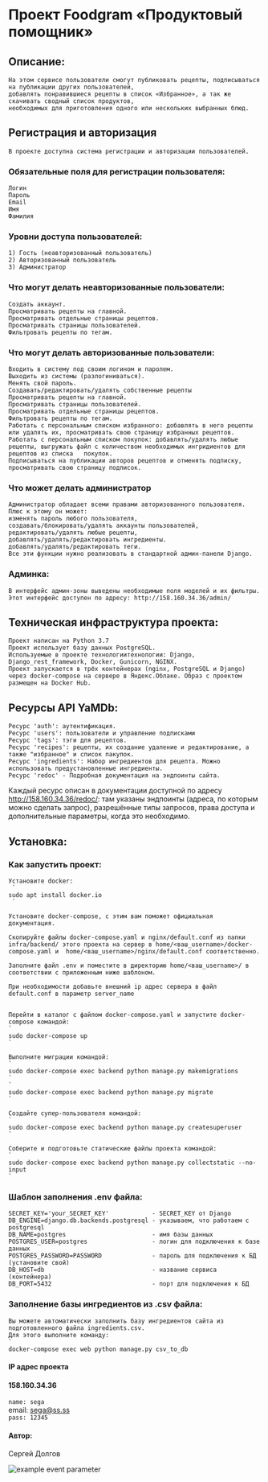 # Проект Foodgram «Продуктовый помощник»

## Описание:
    На этом сервисе пользователи смогут публиковать рецепты, подписываться на публикации других пользователей,
    добавлять понравившиеся рецепты в список «Избранное», а так же скачивать сводный список продуктов,
    необходимых для приготовления одного или нескольких выбранных блюд.
 
## Регистрация и авторизация
    В проекте доступна система регистрации и авторизации пользователей.
 
### Обязательные поля для регистрации пользователя:
    Логин
    Пароль
    Email
    Имя
    Фамилия

### Уровни доступа пользователей:
    1) Гость (неавторизованный пользователь)
    2) Авторизованный пользователь
    3) Администратор

### Что могут делать неавторизованные пользователи:
    Создать аккаунт.
    Просматривать рецепты на главной.
    Просматривать отдельные страницы рецептов.
    Просматривать страницы пользователей.
    Фильтровать рецепты по тегам.

### Что могут делать авторизованные пользователи:
    Входить в систему под своим логином и паролем.
    Выходить из системы (разлогиниваться).
    Менять свой пароль.
    Создавать/редактировать/удалять собственные рецепты
    Просматривать рецепты на главной.
    Просматривать страницы пользователей.
    Просматривать отдельные страницы рецептов.
    Фильтровать рецепты по тегам.
    Работать с персональным списком избранного: добавлять в него рецепты или удалять их, просматривать свою страницу избранных рецептов.
    Работать с персональным списком покупок: добавлять/удалять любые рецепты, выгружать файл с количеством необходимых ингридиентов для рецептов из списка   покупок.
    Подписываться на публикации авторов рецептов и отменять подписку, просматривать свою страницу подписок.
    
### Что может делать администратор
    Администратор обладает всеми правами авторизованного пользователя. 
    Плюс к этому он может:
    изменять пароль любого пользователя,
    создавать/блокировать/удалять аккаунты пользователей,
    редактировать/удалять любые рецепты,
    добавлять/удалять/редактировать ингредиенты.
    добавлять/удалять/редактировать теги.
    Все эти функции нужно реализовать в стандартной админ-панели Django.

### Админка:
    В интерфейс админ-зоны выведены необходимые поля моделей и их фильтры.
    Этот интерфейс доступен по адресу: http://158.160.34.36/admin/

 ## Техническая инфраструктура проекта:
    Проект написан на Python 3.7
    Проект использует базу данных PostgreSQL.
    Используемые в проекте технологиитехнологии: Django, Django_rest_framework, Docker, Gunicorn, NGINX.
    Проект запускается в трёх контейнерах (nginx, PostgreSQL и Django) через docker-compose на сервере в Яндекс.Облаке. Образ с проектом размещен на Docker Hub.

## Ресурсы API YaMDb:

    Ресурс 'auth': аутентификация.
    Ресурс 'users': пользователи и управление подписками
    Ресурс 'tags': тэги для рецептов.
    Ресурс 'recipes': рецепты, их создание удаление и редактирование, а также "избранное" и список пакупок.
    Ресурс 'ingredients': Набор ингредиентов для рецепта. Можно использовать предустановленные ингредиенты.
    Ресурс 'redoc' - Подробная документация на эндпоинты сайта.

Каждый ресурс описан в документации доступной по адресу http://158.160.34.36/redoc/: там указаны эндпоинты (адреса, по которым можно сделать запрос), разрешённые типы запросов, права доступа и дополнительные параметры, когда это необходимо.

## Установка:

### Как запустить проект:

    Установите docker:
     `
    sudo apt install docker.io
     `
     
    Установите docker-compose, с этим вам поможет официальная документация.
    
    Скопируйте файлы docker-compose.yaml и nginx/default.conf из папки infra/backend/ этого проекта на сервер в home/<ваш_username>/docker-compose.yaml и  home/<ваш_username>/nginx/default.conf соответственно.
    
    Заполните файл .env и поместите в директорию home/<ваш_username>/ в соответствии с приложенным ниже шаблоном.
    
    При необходимости добавьте внешний ip адрес сервера в файл default.conf в параметр server_name 


    Перейти в каталог с файлом docker-compose.yaml и запустите docker-compose командой:
    `
    sudo docker-compose up
    `
    
    Выполните миграции командой:
    `
    sudo docker-compose exec backend python manage.py makemigrations
    `
    `
    sudo docker-compose exec backend python manage.py migrate
    `
    
    Создайте супер-пользователя командой:
    `
    sudo docker-compose exec backend python manage.py createsuperuser
    `
    
    Соберите и подготовьте статические файлы проекта командой:
    `
    sudo docker-compose exec backend python manage.py collectstatic --no-input
    `

### Шаблон заполнения .env файла:

    SECRET_KEY='your_SECRET_KEY'            - SECRET_KEY от Django
    DB_ENGINE=django.db.backends.postgresql - указываем, что работаем с postgresql
    DB_NAME=postgres                        - имя базы данных
    POSTGRES_USER=postgres                  - логин для подключения к базе данных
    POSTGRES_PASSWORD=PASSWORD              - пароль для подключения к БД (установите свой)
    DB_HOST=db                              - название сервиса (контейнера)
    DB_PORT=5432                            - порт для подключения к БД


### Заполнение базы ингредиентов из .csv файла:

    Вы можете автоматически заполнить базу ингредиентов сайта из подготовленного файла ingredients.csv. 
    Для этого выполните команду:
    `
    docker-compose exec web python manage.py csv_to_db


#### IP адрес проекта
#### 158.160.34.36
   `
   name: sega                                                                                                                   
   `
   email: sega@ss.ss                                                                                                     
   `
   pass: 12345                                                             
   `
   
#### Автор:

Сергей Долгов

![example event parameter](https://github.com/seggg999/foodgram-project-react/actions/workflows/foodgram_workflow.yml/badge.svg?event=push)
